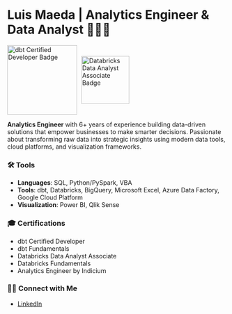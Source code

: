 # Luis Maeda | Analytics Engineer & Data Analyst 🧑🏻‍💻


<div style="display: flex; gap: 10px; align-items: center;">
  <img src="https://api.accredible.com/v1/frontend/credential_website_embed_image/badge/115809197" alt="dbt Certified Developer Badge" width="160"/>
  <img src="https://templates.images.credential.net/17101803123274097900116520533501.png" alt="Databricks Data Analyst Associate Badge" width="110"/>
</div>


**Analytics Engineer** with 6+ years of experience building data-driven solutions that empower businesses to make smarter decisions. Passionate about transforming raw data into strategic insights using modern data tools, cloud platforms, and visualization frameworks.

### 🛠️ Tools

- **Languages**: SQL, Python/PySpark, VBA  
- **Tools**: dbt, Databricks, BigQuery, Microsoft Excel, Azure Data Factory, Google Cloud Platform
- **Visualization**: Power BI, Qlik Sense 

### 🎓 Certifications 

- dbt Certified Developer  
- dbt Fundamentals
- Databricks Data Analyst Associate
- Databricks Fundamentals
- Analytics Engineer by Indicium

### 👋🏻 Connect with Me 
- [LinkedIn](https://linkedin.com/in/luismaeda)

